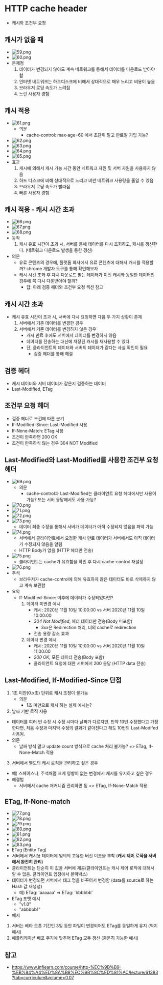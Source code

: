 # HTTP cache header
 - 캐시와 조건부 요청

## 캐시가 없을 때 
 - ![59.png](./img/59.png) 
 - ![60.png](./img/60.png)
 - 문제점
    1. 데이터가 변경되지 않아도 계속 네트워크를 통해서 데이터를 다운로드 받아야 함
    2. 인터넷 네트워크는 하드디스크에 비해서 상대적으로 매우 느리고 비용이 높음
    3. 브라우저 로딩 속도가 느려짐
    4. 느린 사용자 경험

## 캐시 적용
 - ![61.png](./img/61.png)
   - 의문
     - cache-control: max-age=60 에서 초단위 말고 만료일 기입 가능?
 - ![62.png](./img/62.png)
 - ![63.png](./img/63.png)
 - ![64.png](./img/64.png)
 - ![65.png](./img/65.png)
 - 효과
    1. 캐시에 의해서 캐시 가능 시간 동안 네트워크 자원 및 서버 자원을 사용하지 않음
    2. 하드 디스크에 비해 상대적으로 느리고 비싼 네트워크 사용량을 줄일 수 있음
    3. 브라우저 로딩 속도가 빨라짐
    4. 빠른 사용자 경험

## 캐시 적용 - 캐시 시간 초과
 - ![66.png](./img/66.png)
 - ![67.png](./img/67.png)
 - ![68.png](./img/68.png)
 - 동작
    1. 캐시 유효 시간이 초과 시, 서버를 통해 데이터를 다시 조회하고, 캐시를 갱신한다. (네트워크 다운로드 발생을 통한 갱신)
 - 의문
    - 유료 콘텐츠의 경우에, 플랫폼 회사에서 유료 콘텐츠에 대해서 캐시를 적용할까? chrome 개발자 도구를 통해 확인해보자
    - 캐시 시간 초과 후 다시 다운로드 받는 데이터가 이전 캐시와 동일한 데이터인 경우에 꼭 다시 다운받아야 할까?
      - 답: 아래 검증 헤더와 조건부 요청 섹션 참고

## 캐시 시간 초과
 - 캐시 유효 시간이 초과 시, 서버에 다시 요청하면 다음 두 가지 상황이 존재   
    1. 서버에서 기존 데이터를 변경한 경우
    2. 서버에서 기존 데이터를 변경하지 않은 경우
       - 캐시 만료 후에도 서버에서 데이터를 변경하지 않음
       - 데이터를 전송하는 대신에 저장된 캐시를 재사용할 수 있다.
       - 단, 클라이언트의 데이터와 서버의 데이터가 같다는 사실 확인이 필요 
         - 검증 헤더를 통해 해결

## 검증 헤더
 - 캐시 데이터와 서버 데이터가 같은지 검증하는 데이터
 - Last-Modified, ETag

## 조건부 요청 헤더
 - 검증 헤더로 조건에 따른 분기
 - If-Modified-Since: Last-Modified 사용
 - If-None-Match: ETag 사용
 - 조건이 만족하면 200 OK
 - 조건이 만족하식 않는 경우 304 NOT Modified

## Last-Modified와 Last-Modified를 사용한 조건부 요청 헤더
 - ![69.png](./img/69.png)
     - 의문
         - cache-control과 Last-Modified는 클라이언트 요청 헤더에서만 사용이 가능? 또는 서버 응답에서도 사용 가능?
 - ![70.png](./img/70.png) 
 - ![71.png](./img/71.png)
 - ![72.png](./img/72.png)
 - ![73.png](./img/73.png)
    - 데이터 최종 수정을 통해서 서버가 데이터가 아직 수정되지 않음을 파악 가능
- ![74.png](./img/74.png)
    - 서버에서 클라이언트에서 요청한 캐시 만료 데이터가 서버에서도 아직 데이터가 수정되지 않음을 알림
    - HTTP Body가 없음 (HTTP 헤더만 전송)
- ![75.png](./img/75.png)
    - 클라이언트는 cache가 유효함을 확인 후 다시 cache-control 재설정
- ![76.png](./img/76.png)
- 주석
  - 브라우저가 cache-control에 의해 유효하지 않은 데이터도 바로 삭제하지 않고 계속 보관함 
 - 요약
    - If-Modified-Since: 이후에 데이터가 수정되었다면?
        1. 데이터 미변경 예시
            - 캐시: 2020년 11월 10일 10:00:00 vs 서버 2020년 11월 10일 10:00:00
            - *304 Not Modified*, 헤더 데이터만 전송(Body 미포함)
              - 3xx은 Redirection 처리, 너의 cache로 redirection 
            - 전송 용량 감소 효과
        2. 데이터 변경 예시
            - 캐시: 2020년 11월 10일 10:00:00 vs 서버 2020년 11월 10일 11:00:00
            - *200 OK*, 모든 데이터 전송(Body 포함)
            - 클라이언트 요청에 대한 서버에서 200 응답 (HTTP data 전송)

## Last-Modified, If-Modified-Since 단점
 1. 1초 미만(0.x초) 단위로 캐시 조정이 불가능
    - 의문
        - 1초 미만으로 캐시 하는 실제 예시는?
 2. 날짜 기반 로직 사용
   - 데이터를 여러 번 수정 시 수정 시마다 날짜가 다르지만, 만약 10번 수정했다고 가정한다면, 처음 수정과 마지막 수정의 결과가 같아진다고 해도 10번의 Last-Modifed 사용됨.
   - 의문
     - 날짜 방식 말고 update count 방식으로 cache 처리 불가능? => ETag, If-None-Match 적용
 3. 서버에서 별도의 캐시 로직을 관리하고 싶은 경우
  - 예) 스페이스나, 주석처럼 크게 영향이 없는 변경에서 캐시를 유지하고 싶은 경우
  - 해결법
    - 서버에서 cache 매커니즘 관리하면 됨 => ETag, If-None-Match 적용

## ETag, If-None-match
 - ![77.png](./img/77.png)
 - ![78.png](./img/78.png)
 - ![79.png](./img/79.png)
 - ![80.png](./img/80.png)
 - ![81.png](./img/81.png)
 - ![82.png](./img/82.png)
 - ![83.png](./img/83.png)
 - ETag (Entity Tag)
 - 서버에서 캐시용 데이터에 임의의 고유한 버전 이름을 부착 (**캐시 제어 로직을 서버에서 완전히 관리**)
 - 클라이언트는 단순히 이 값을 서버에 제공(클라이언트는 캐시 제어 로직에 대해서 알 수 없음. 클라이언트 입장에서 블랙박스)
 - 데이터가 변경되면 서버에서 태그 명을 바꾸어서 변경함 (data를 source로 하는 Hash 값 재생성)
   - 예) ETag: 'aaaaaa' => ETag: 'bbbbbb'
 - ETag 포맷 예시 
    -  "v1.0"
    -  "abbbbb1"
 - 예시
  1. 서버는 베타 오픈 기간인 3일 동안 파일이 변경되어도 ETag를 동일하게 유지 (억지 예시)
  2. 애플리케이션 배포 주기에 맞추어 ETag 모두 갱신 (충분히 가능한 예시)
         
 

## 참고
 - https://www.inflearn.com/course/http-%EC%9B%B9-%EB%84%A4%ED%8A%B8%EC%9B%8C%ED%81%AC/lecture/61383?tab=curriculum&volume=0.07